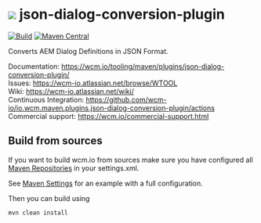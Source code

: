 <img src="https://wcm.io/images/favicon-16@2x.png"/> json-dialog-conversion-plugin
======
[![Build](https://github.com/wcm-io/io.wcm.maven.plugins.json-dialog-conversion-plugin/workflows/Build/badge.svg?branch=develop)](https://github.com/wcm-io/io.wcm.maven.plugins.json-dialog-conversion-plugin/actions?query=workflow%3ABuild+branch%3Adevelop)
[![Maven Central](https://maven-badges.herokuapp.com/maven-central/io.wcm.maven.plugins/json-dialog-conversion-plugin/badge.svg)](https://maven-badges.herokuapp.com/maven-central/io.wcm.maven.plugins/json-dialog-conversion-plugin)

Converts AEM Dialog Definitions in JSON Format.

Documentation: https://wcm.io/tooling/maven/plugins/json-dialog-conversion-plugin/<br/>
Issues: https://wcm-io.atlassian.net/browse/WTOOL<br/>
Wiki: https://wcm-io.atlassian.net/wiki/<br/>
Continuous Integration: https://github.com/wcm-io/io.wcm.maven.plugins.json-dialog-conversion-plugin/actions<br/>
Commercial support: https://wcm.io/commercial-support.html


## Build from sources

If you want to build wcm.io from sources make sure you have configured all [Maven Repositories](https://wcm.io/maven.html) in your settings.xml.

See [Maven Settings](https://github.com/wcm-io/io.wcm.maven.plugins.json-dialog-conversion-plugin/blob/develop/.maven-settings.xml) for an example with a full configuration.

Then you can build using

```
mvn clean install
```
